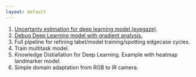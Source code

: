 ```yaml
---
layout: default
---
```



1. [Uncertanty estimation for deep learning model (eyegaze)](./pages/uncertainty_eyegazemodel/uncertainty_eyegazemodel.html).
2. [Debug Deep Learning model with gradient analysis.](./pages/debug_deeplearning_model/debug_deeplearningmodel.html)
3. Full pipeline for refining label/model training/spotting edgecase cycles.
2. Train multitask model.
5. Knowledge Distiallation for Deep Learning. Example with heatmap landmarker model.
6. Simple domain adaptation from RGB to IR camera.
